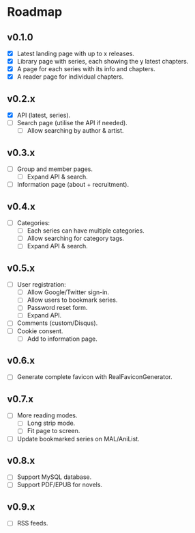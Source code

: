# Roadmap

## v0.1.0

- [x] Latest landing page with up to x releases.
- [x] Library page with series, each showing the y latest chapters.
- [x] A page for each series with its info and chapters.
- [x] A reader page for individual chapters.

## v0.2.x

- [x] API (latest, series).
- [ ] Search page (utilise the API if needed).
  - [ ] Allow searching by author & artist.

## v0.3.x

- [ ] Group and member pages.
  - [ ] Expand API & search.
- [ ] Information page (about + recruitment).

## v0.4.x

- [ ] Categories:
  - [ ] Each series can have multiple categories.
  - [ ] Allow searching for category tags.
  - [ ] Expand API & search.

## v0.5.x

- [ ] User registration:
  - [ ] Allow Google/Twitter sign-in.
  - [ ] Allow users to bookmark series.
  - [ ] Password reset form.
  - [ ] Expand API.
- [ ] Comments (custom/Disqus).
- [ ] Cookie consent.
  - [ ] Add to information page.

## v0.6.x

- [ ] Generate complete favicon with RealFaviconGenerator.

## v0.7.x

- [ ] More reading modes.
  - [ ] Long strip mode.
  - [ ] Fit page to screen.
- [ ] Update bookmarked series on MAL/AniList.

## v0.8.x

- [ ] Support MySQL database.
- [ ] Support PDF/EPUB for novels.

## v0.9.x

- [ ] RSS feeds.


